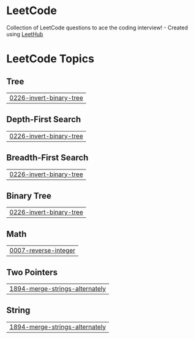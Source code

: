 # LeetCode
Collection of LeetCode questions to ace the coding interview! - Created using [LeetHub](https://github.com/QasimWani/LeetHub)

<!---LeetCode Topics Start-->
# LeetCode Topics
## Tree
|  |
| ------- |
| [0226-invert-binary-tree](https://github.com/Viktor-S-Ferreira/LeetCode/tree/master/0226-invert-binary-tree) |
## Depth-First Search
|  |
| ------- |
| [0226-invert-binary-tree](https://github.com/Viktor-S-Ferreira/LeetCode/tree/master/0226-invert-binary-tree) |
## Breadth-First Search
|  |
| ------- |
| [0226-invert-binary-tree](https://github.com/Viktor-S-Ferreira/LeetCode/tree/master/0226-invert-binary-tree) |
## Binary Tree
|  |
| ------- |
| [0226-invert-binary-tree](https://github.com/Viktor-S-Ferreira/LeetCode/tree/master/0226-invert-binary-tree) |
## Math
|  |
| ------- |
| [0007-reverse-integer](https://github.com/Viktor-S-Ferreira/LeetCode/tree/master/0007-reverse-integer) |
## Two Pointers
|  |
| ------- |
| [1894-merge-strings-alternately](https://github.com/Viktor-S-Ferreira/LeetCode/tree/master/1894-merge-strings-alternately) |
## String
|  |
| ------- |
| [1894-merge-strings-alternately](https://github.com/Viktor-S-Ferreira/LeetCode/tree/master/1894-merge-strings-alternately) |
<!---LeetCode Topics End-->